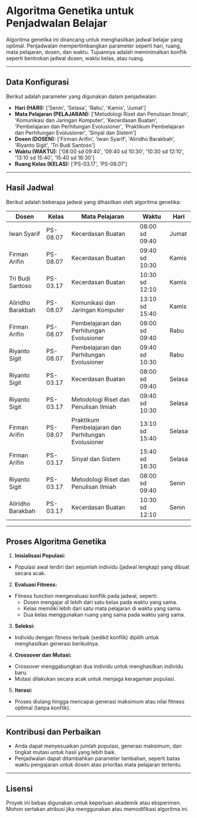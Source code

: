 # Algoritma Genetika untuk Penjadwalan Belajar

Algoritma genetika ini dirancang untuk menghasilkan jadwal belajar yang optimal. Penjadwalan mempertimbangkan parameter seperti hari, ruang, mata pelajaran, dosen, dan waktu. Tujuannya adalah meminimalkan konflik seperti bentrokan jadwal dosen, waktu kelas, atau ruang.

---

## Data Konfigurasi

Berikut adalah parameter yang digunakan dalam penjadwalan:

- **Hari (HARI):**
['Senin', 'Selasa', 'Rabu', 'Kamis', 'Jumat']
- **Mata Pelajaran (PELAJARAN):** 
['Metodologi Riset dan Penulisan Ilmiah', 'Komunikasi dan Jaringan Komputer', 'Kecerdasan Buatan', 'Pembelajaran dan Perhitungan Evolusioner', 'Praktikum Pembelajaran dan Perhitungan Evolusioner', 'Sinyal dan Sistem']
- **Dosen (DOSEN):**
['Firman Arifin', 'Iwan Syarif', 'Aliridho Barakbah', 'Riyanto Sigit', 'Tri Budi Santoso']
- **Waktu (WAKTU):**
['08:00 sd 09:40', '09:40 sd 10:30', '10:30 sd 12:10', '13:10 sd 15:40', '15:40 sd 16:30']
- **Ruang Kelas (KELAS):**
['PS-03.17', 'PS-08.07']

---

## Hasil Jadwal

Berikut adalah beberapa jadwal yang dihasilkan oleh algoritma genetika:

| Dosen             | Kelas     | Mata Pelajaran                                         | Waktu           | Hari    |
|--------------------|-----------|-------------------------------------------------------|-----------------|---------|
| Iwan Syarif        | PS-08.07  | Kecerdasan Buatan                                     | 08:00 sd 09:40  | Jumat   |
| Firman Arifin      | PS-08.07  | Kecerdasan Buatan                                     | 09:40 sd 10:30  | Kamis   |
| Tri Budi Santoso   | PS-03.17  | Kecerdasan Buatan                                     | 10:30 sd 12:10  | Kamis   |
| Aliridho Barakbah  | PS-08.07  | Komunikasi dan Jaringan Komputer                      | 13:10 sd 15:40  | Kamis   |
| Firman Arifin      | PS-08.07  | Pembelajaran dan Perhitungan Evolusioner             | 08:00 sd 09:40  | Rabu    |
| Riyanto Sigit      | PS-08.07  | Pembelajaran dan Perhitungan Evolusioner             | 09:40 sd 10:30  | Rabu    |
| Riyanto Sigit      | PS-03.17  | Kecerdasan Buatan                                     | 08:00 sd 09:40  | Selasa  |
| Riyanto Sigit      | PS-03.17  | Metodologi Riset dan Penulisan Ilmiah                | 09:40 sd 10:30  | Selasa  |
| Firman Arifin      | PS-08.07  | Praktikum Pembelajaran dan Perhitungan Evolusioner   | 13:10 sd 15:40  | Selasa  |
| Firman Arifin      | PS-03.17  | Sinyal dan Sistem                                    | 15:40 sd 16:30  | Selasa  |
| Riyanto Sigit      | PS-03.17  | Metodologi Riset dan Penulisan Ilmiah                | 08:00 sd 09:40  | Senin   |
| Aliridho Barakbah  | PS-03.17  | Kecerdasan Buatan                                     | 10:30 sd 12:10  | Senin   |

---

## Proses Algoritma Genetika

1. **Inisialisasi Populasi:**
 - Populasi awal terdiri dari sejumlah individu (jadwal lengkap) yang dibuat secara acak.
2. **Evaluasi Fitness:**
 - Fitness function mengevaluasi konflik pada jadwal, seperti:
   - Dosen mengajar di lebih dari satu kelas pada waktu yang sama.
   - Kelas memiliki lebih dari satu mata pelajaran di waktu yang sama.
   - Dua kelas menggunakan ruang yang sama pada waktu yang sama.
3. **Seleksi:**
 - Individu dengan fitness terbaik (sedikit konflik) dipilih untuk menghasilkan generasi berikutnya.
4. **Crossover dan Mutasi:**
 - Crossover menggabungkan dua individu untuk menghasilkan individu baru.
 - Mutasi dilakukan secara acak untuk menjaga keragaman populasi.
5. **Iterasi:**
 - Proses diulang hingga mencapai generasi maksimum atau nilai fitness optimal (tanpa konflik).

---

## Kontribusi dan Perbaikan

- Anda dapat menyesuaikan jumlah populasi, generasi maksimum, dan tingkat mutasi untuk hasil yang lebih baik.
- Penjadwalan dapat ditambahkan parameter tambahan, seperti batas waktu pengajaran untuk dosen atau prioritas mata pelajaran tertentu.

---

## Lisensi

Proyek ini bebas digunakan untuk keperluan akademik atau eksperimen. Mohon sertakan atribusi jika menggunakan atau memodifikasi algoritma ini.



